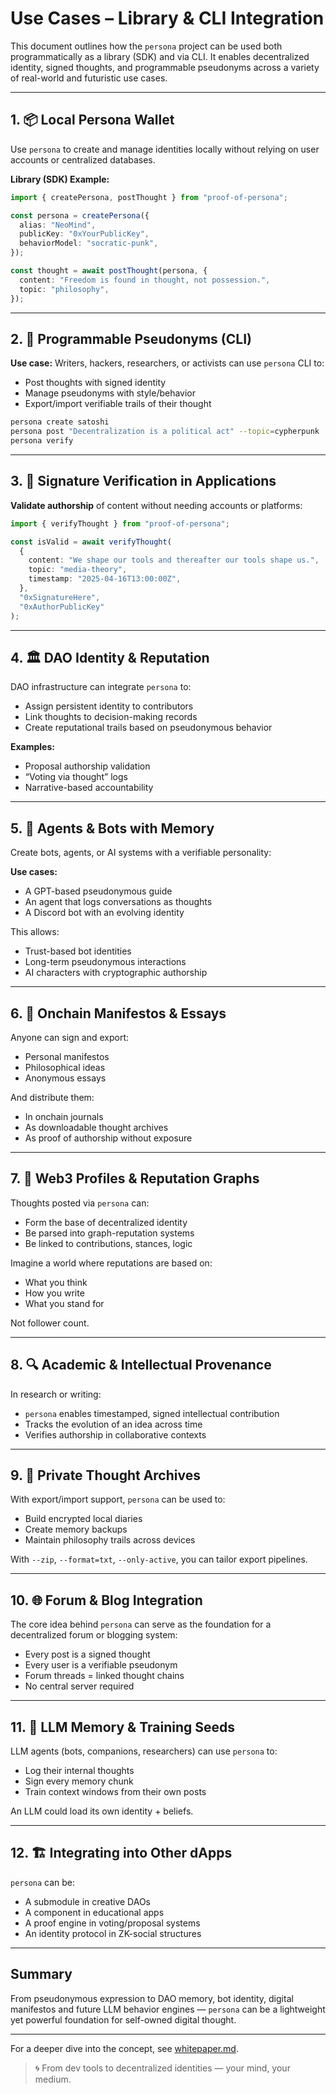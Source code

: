 # Use Cases – Library & CLI Integration

This document outlines how the `persona` project can be used both programmatically as a library (SDK) and via CLI. It enables decentralized identity, signed thoughts, and programmable pseudonyms across a variety of real-world and futuristic use cases.

---

## 1. 📦 Local Persona Wallet

Use `persona` to create and manage identities locally without relying on user accounts or centralized databases.

**Library (SDK) Example:**
```ts
import { createPersona, postThought } from "proof-of-persona";

const persona = createPersona({
  alias: "NeoMind",
  publicKey: "0xYourPublicKey",
  behaviorModel: "socratic-punk",
});

const thought = await postThought(persona, {
  content: "Freedom is found in thought, not possession.",
  topic: "philosophy",
});
```

---

## 2. 🧠 Programmable Pseudonyms (CLI)

**Use case:** Writers, hackers, researchers, or activists can use `persona` CLI to:
- Post thoughts with signed identity
- Manage pseudonyms with style/behavior
- Export/import verifiable trails of their thought

```bash
persona create satoshi
persona post "Decentralization is a political act" --topic=cypherpunk
persona verify
```

---

## 3. 🔐 Signature Verification in Applications

**Validate authorship** of content without needing accounts or platforms:
```ts
import { verifyThought } from "proof-of-persona";

const isValid = await verifyThought(
  {
    content: "We shape our tools and thereafter our tools shape us.",
    topic: "media-theory",
    timestamp: "2025-04-16T13:00:00Z",
  },
  "0xSignatureHere",
  "0xAuthorPublicKey"
);
```

---

## 4. 🏛 DAO Identity & Reputation

DAO infrastructure can integrate `persona` to:
- Assign persistent identity to contributors
- Link thoughts to decision-making records
- Create reputational trails based on pseudonymous behavior

**Examples:**
- Proposal authorship validation
- “Voting via thought” logs
- Narrative-based accountability

---

## 5. 🤖 Agents & Bots with Memory

Create bots, agents, or AI systems with a verifiable personality:

**Use cases:**
- A GPT-based pseudonymous guide
- An agent that logs conversations as thoughts
- A Discord bot with an evolving identity

This allows:
- Trust-based bot identities
- Long-term pseudonymous interactions
- AI characters with cryptographic authorship

---

## 6. 📜 Onchain Manifestos & Essays

Anyone can sign and export:
- Personal manifestos
- Philosophical ideas
- Anonymous essays

And distribute them:
- In onchain journals
- As downloadable thought archives
- As proof of authorship without exposure

---

## 7. 🧭 Web3 Profiles & Reputation Graphs

Thoughts posted via `persona` can:
- Form the base of decentralized identity
- Be parsed into graph-reputation systems
- Be linked to contributions, stances, logic

Imagine a world where reputations are based on:
- What you think
- How you write
- What you stand for

Not follower count.

---

## 8. 🔍 Academic & Intellectual Provenance

In research or writing:
- `persona` enables timestamped, signed intellectual contribution
- Tracks the evolution of an idea across time
- Verifies authorship in collaborative contexts

---

## 9. 📁 Private Thought Archives

With export/import support, `persona` can be used to:
- Build encrypted local diaries
- Create memory backups
- Maintain philosophy trails across devices

With `--zip`, `--format=txt`, `--only-active`, you can tailor export pipelines.

---

## 10. 🌐 Forum & Blog Integration

The core idea behind `persona` can serve as the foundation for a decentralized forum or blogging system:
- Every post is a signed thought
- Every user is a verifiable pseudonym
- Forum threads = linked thought chains
- No central server required

---

## 11. 🧩 LLM Memory & Training Seeds

LLM agents (bots, companions, researchers) can use `persona` to:
- Log their internal thoughts
- Sign every memory chunk
- Train context windows from their own posts

An LLM could load its own identity + beliefs.

---

## 12. 🏗 Integrating into Other dApps

`persona` can be:
- A submodule in creative DAOs
- A component in educational apps
- A proof engine in voting/proposal systems
- An identity protocol in ZK-social structures

---

## Summary

From pseudonymous expression to DAO memory, bot identity, digital manifestos and future LLM behavior engines — `persona` can be a lightweight yet powerful foundation for self-owned digital thought.

---

For a deeper dive into the concept, see [whitepaper.md](./whitepaper.md).

> 🌀 From dev tools to decentralized identities — your mind, your medium.


